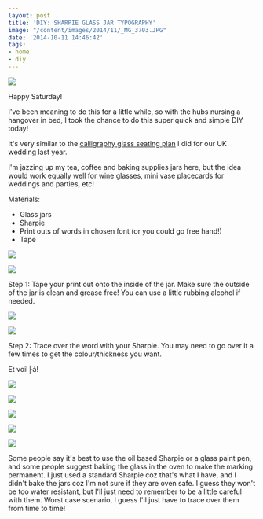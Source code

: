 ```yaml
---
layout: post
title: 'DIY: SHARPIE GLASS JAR TYPOGRAPHY'
image: "/content/images/2014/11/_MG_3703.JPG"
date: '2014-10-11 14:46:42'
tags:
- home
- diy
---
```


![](/content/images/2014/10/_MG_3703.JPG)

Happy Saturday!

I've been meaning to do this for a little while, so with the hubs nursing a hangover in bed, I took the chance to do this super quick and simple DIY today!

It's very similar to the <a href="http://www.lingyeungb.com/diy-calligraphy-glass-seating-plan/" target="_blank">calligraphy glass seating plan</a> I did for our UK wedding last year.

I'm jazzing up my tea, coffee and baking supplies jars here, but the idea would work equally well for wine glasses, mini vase placecards for weddings and parties, etc!

Materials:

* Glass jars
* Sharpie
* Print outs of words in chosen font (or you could go free hand!)
* Tape

![](/content/images/2014/10/_MG_3705.JPG)

![](/content/images/2014/10/_MG_3706.JPG)

Step 1: Tape your print out onto the inside of the jar. Make sure the outside of the jar is clean and grease free! You can use a little rubbing alcohol if needed.

![](/content/images/2014/10/_MG_3708.JPG)

![](/content/images/2014/10/_MG_3709.JPG)

Step 2: Trace over the word with your Sharpie. You may need to go over it a few times to get the colour/thickness you want.

Et voil├á! 

![](/content/images/2014/10/_MG_3718.JPG)

![](/content/images/2014/10/_MG_3721.JPG)

![](/content/images/2014/10/_MG_3723.JPG)

![](/content/images/2014/10/_MG_3724.JPG)

![](/content/images/2014/10/_MG_3727.JPG)

Some people say it's best to use the oil based Sharpie or a glass paint pen, and some people suggest baking the glass in the oven to make the marking permanent. I just used a standard Sharpie coz that's what I have, and I didn't bake the jars coz I'm not sure if they are oven safe. I guess they won't be too water resistant, but I'll just need to remember to be a little careful with them. Worst case scenario, I guess I'll just have to trace over them from time to time!

